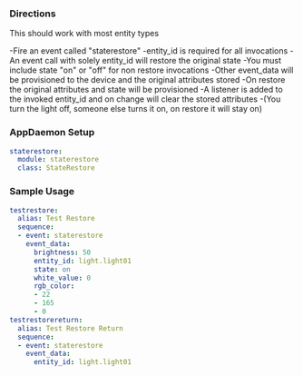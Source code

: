 
### Directions
This should work with most entity types

-Fire an event called "staterestore"
-entity_id is required for all invocations
-An event call with solely entity_id will restore the original state
-You must include state "on" or "off" for non restore invocations
-Other event_data will be provisioned to the device and the original attributes stored
-On restore the original attributes and state will be provisioned
-A listener is added to the invoked entity_id and on change will clear the stored attributes
-(You turn the light off, someone else turns it on, on restore it will stay on)

### AppDaemon Setup
```yaml
staterestore:
  module: staterestore
  class: StateRestore
```

### Sample Usage 

```yaml
testrestore:
  alias: Test Restore
  sequence:
  - event: staterestore
    event_data:
      brightness: 50
      entity_id: light.light01
      state: on
      white_value: 0
      rgb_color:
      - 22
      - 165
      - 0
testrestorereturn:
  alias: Test Restore Return
  sequence:
  - event: staterestore
    event_data:
      entity_id: light.light01
```